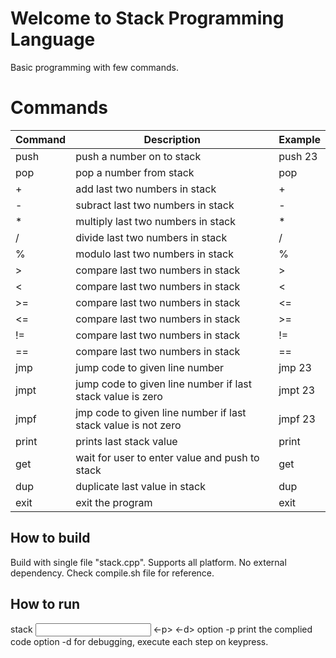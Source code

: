# Welcome to Stack Programming Language

Basic programming with few commands.


# Commands

| Command     | Description | Example|
| ----------- | ----------- |----------- |
| push <number>      | push a number on to stack       | push 23|
| pop   | pop a number from stack        | pop|
| +   | add last two numbers in  stack        | +|
| -   | subract last two numbers in  stack        | -|
| *   | multiply last two numbers in  stack        | * |
| /   | divide last two numbers in  stack        | /|
| %   | modulo last two numbers in  stack        | %|
| >   | compare last two numbers in  stack        | >|
| <   | compare last two numbers in  stack       | <|
| >=   | compare last two numbers in  stack        | <= |
| <=   | compare last two numbers in  stack        | >=|
| !=   | compare last two numbers in  stack        | !=|
| ==   | compare last two numbers in  stack        | ==|
| jmp <number>   | jump code to given line number        | jmp 23|
| jmpt <number>   | jump code to given line number if last stack value is zero       | jmpt 23|
| jmpf <number>   | jmp code to given line number if last stack value is not zero        |  jmpf 23 |
| print   | prints last stack value       | print|
| get   | wait for user to enter value and push to stack       | get|
| dup   | duplicate last value in stack        | dup|
| exit   | exit the program        | exit|


## How to build

Build with single file "stack.cpp".
Supports all platform.
No external dependency.
Check compile.sh file for reference.


## How to run

stack <input file name> <-p> <-d>
option -p print the complied code
option -d for debugging, execute each step on keypress.

